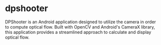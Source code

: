 # dpshooter
DPShooter is an Android application designed to utilize the camera in order to compute optical flow. Built with OpenCV and Android's CameraX library, this application provides a streamlined approach to calculate and display optical flow.
